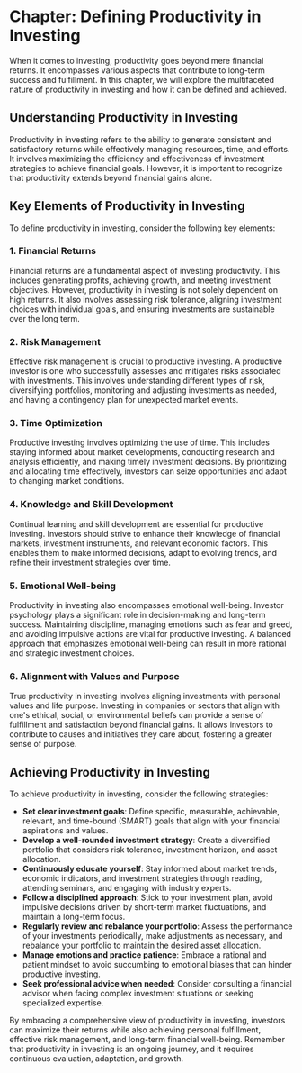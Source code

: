 Chapter: Defining Productivity in Investing
===========================================

When it comes to investing, productivity goes beyond mere financial returns. It encompasses various aspects that contribute to long-term success and fulfillment. In this chapter, we will explore the multifaceted nature of productivity in investing and how it can be defined and achieved.

Understanding Productivity in Investing
---------------------------------------

Productivity in investing refers to the ability to generate consistent and satisfactory returns while effectively managing resources, time, and efforts. It involves maximizing the efficiency and effectiveness of investment strategies to achieve financial goals. However, it is important to recognize that productivity extends beyond financial gains alone.

Key Elements of Productivity in Investing
-----------------------------------------

To define productivity in investing, consider the following key elements:

### 1. **Financial Returns**

Financial returns are a fundamental aspect of investing productivity. This includes generating profits, achieving growth, and meeting investment objectives. However, productivity in investing is not solely dependent on high returns. It also involves assessing risk tolerance, aligning investment choices with individual goals, and ensuring investments are sustainable over the long term.

### 2. **Risk Management**

Effective risk management is crucial to productive investing. A productive investor is one who successfully assesses and mitigates risks associated with investments. This involves understanding different types of risk, diversifying portfolios, monitoring and adjusting investments as needed, and having a contingency plan for unexpected market events.

### 3. **Time Optimization**

Productive investing involves optimizing the use of time. This includes staying informed about market developments, conducting research and analysis efficiently, and making timely investment decisions. By prioritizing and allocating time effectively, investors can seize opportunities and adapt to changing market conditions.

### 4. **Knowledge and Skill Development**

Continual learning and skill development are essential for productive investing. Investors should strive to enhance their knowledge of financial markets, investment instruments, and relevant economic factors. This enables them to make informed decisions, adapt to evolving trends, and refine their investment strategies over time.

### 5. **Emotional Well-being**

Productivity in investing also encompasses emotional well-being. Investor psychology plays a significant role in decision-making and long-term success. Maintaining discipline, managing emotions such as fear and greed, and avoiding impulsive actions are vital for productive investing. A balanced approach that emphasizes emotional well-being can result in more rational and strategic investment choices.

### 6. **Alignment with Values and Purpose**

True productivity in investing involves aligning investments with personal values and life purpose. Investing in companies or sectors that align with one's ethical, social, or environmental beliefs can provide a sense of fulfillment and satisfaction beyond financial gains. It allows investors to contribute to causes and initiatives they care about, fostering a greater sense of purpose.

Achieving Productivity in Investing
-----------------------------------

To achieve productivity in investing, consider the following strategies:

* **Set clear investment goals**: Define specific, measurable, achievable, relevant, and time-bound (SMART) goals that align with your financial aspirations and values.
* **Develop a well-rounded investment strategy**: Create a diversified portfolio that considers risk tolerance, investment horizon, and asset allocation.
* **Continuously educate yourself**: Stay informed about market trends, economic indicators, and investment strategies through reading, attending seminars, and engaging with industry experts.
* **Follow a disciplined approach**: Stick to your investment plan, avoid impulsive decisions driven by short-term market fluctuations, and maintain a long-term focus.
* **Regularly review and rebalance your portfolio**: Assess the performance of your investments periodically, make adjustments as necessary, and rebalance your portfolio to maintain the desired asset allocation.
* **Manage emotions and practice patience**: Embrace a rational and patient mindset to avoid succumbing to emotional biases that can hinder productive investing.
* **Seek professional advice when needed**: Consider consulting a financial advisor when facing complex investment situations or seeking specialized expertise.

By embracing a comprehensive view of productivity in investing, investors can maximize their returns while also achieving personal fulfillment, effective risk management, and long-term financial well-being. Remember that productivity in investing is an ongoing journey, and it requires continuous evaluation, adaptation, and growth.

